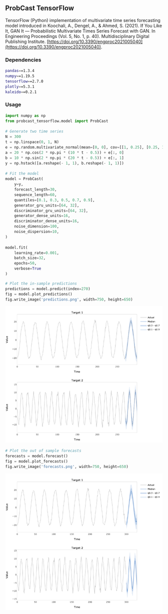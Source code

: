 ## ProbCast TensorFlow
TensorFlow (Python) implementation of multivariate time series forecasting model introduced in Koochali, A., Dengel, A.,
& Ahmed, S. (2021). If You Like It, GAN It — Probabilistic Multivariate Times Series Forecast with GAN.
In Engineering Proceedings (Vol. 5, No. 1, p. 40). Multidisciplinary Digital Publishing Institute.
[https://doi.org/10.3390/engproc2021005040](https://doi.org/10.3390/engproc2021005040).

### Dependencies
```bash
pandas==1.3.4
numpy==1.19.5
tensorflow==2.7.0
plotly==5.3.1
kaleido==0.2.1
```
### Usage
```python
import numpy as np
from probcast_tensorflow.model import ProbCast

# Generate two time series
N = 300
t = np.linspace(0, 1, N)
e = np.random.multivariate_normal(mean=[0, 0], cov=[[1, 0.25], [0.25, 1]], size=N)
a = 20 * np.cos(2 * np.pi * (10 * t - 0.5)) + e[:, 0]
b = 10 * np.sin(2 * np.pi * (20 * t - 0.5)) + e[:, 1]
y = np.hstack([a.reshape(- 1, 1), b.reshape(- 1, 1)])

# Fit the model
model = ProbCast(
    y=y,
    forecast_length=30,
    sequence_length=60,
    quantiles=[0.1, 0.3, 0.5, 0.7, 0.9],
    generator_gru_units=[64, 32],
    discriminator_gru_units=[64, 32],
    generator_dense_units=16,
    discriminator_dense_units=16,
    noise_dimension=100,
    noise_dispersion=10,
)

model.fit(
    learning_rate=0.001,
    batch_size=32,
    epochs=50,
    verbose=True
)
```
```python
# Plot the in-sample predictions
predictions = model.predict(index=270)
fig = model.plot_predictions()
fig.write_image('predictions.png', width=750, height=650)
```
![predictions](example/predictions.png)
```python
# Plot the out of sample forecasts
forecasts = model.forecast()
fig = model.plot_forecasts()
fig.write_image('forecasts.png', width=750, height=650)
```
![forecasts](example/forecasts.png)

